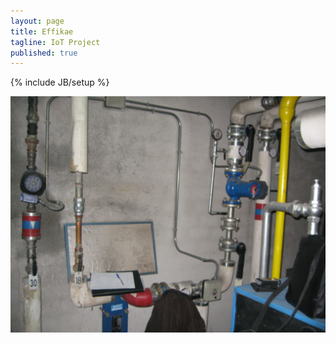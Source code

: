 ```yaml
---
layout: page
title: Effikae
tagline: IoT Project
published: true
---
```


{% include JB/setup %}


![](/img/028.JPG)

